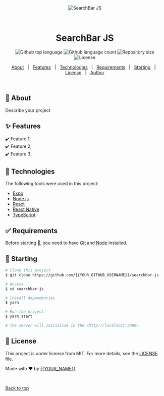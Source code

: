 <div align="center" id="top"> 
  <img src="./.github/app.gif" alt="SearchBar JS" />

  &#xa0;

  <!-- <a href="https://searchbarjs.netlify.app">Demo</a> -->
</div>

<h1 align="center">SearchBar JS</h1>

<p align="center">
  <img alt="Github top language" src="https://img.shields.io/github/languages/top/{{YOUR_GITHUB_USERNAME}}/searchbar-js?color=56BEB8">

  <img alt="Github language count" src="https://img.shields.io/github/languages/count/{{YOUR_GITHUB_USERNAME}}/searchbar-js?color=56BEB8">

  <img alt="Repository size" src="https://img.shields.io/github/repo-size/{{YOUR_GITHUB_USERNAME}}/searchbar-js?color=56BEB8">

  <img alt="License" src="https://img.shields.io/github/license/{{YOUR_GITHUB_USERNAME}}/searchbar-js?color=56BEB8">

  <!-- <img alt="Github issues" src="https://img.shields.io/github/issues/{{YOUR_GITHUB_USERNAME}}/searchbar-js?color=56BEB8" /> -->

  <!-- <img alt="Github forks" src="https://img.shields.io/github/forks/{{YOUR_GITHUB_USERNAME}}/searchbar-js?color=56BEB8" /> -->

  <!-- <img alt="Github stars" src="https://img.shields.io/github/stars/{{YOUR_GITHUB_USERNAME}}/searchbar-js?color=56BEB8" /> -->
</p>

<!-- Status -->

<!-- <h4 align="center"> 
	🚧  SearchBar JS 🚀 Under construction...  🚧
</h4> 

<hr> -->

<p align="center">
  <a href="#dart-about">About</a> &#xa0; | &#xa0; 
  <a href="#sparkles-features">Features</a> &#xa0; | &#xa0;
  <a href="#rocket-technologies">Technologies</a> &#xa0; | &#xa0;
  <a href="#white_check_mark-requirements">Requirements</a> &#xa0; | &#xa0;
  <a href="#checkered_flag-starting">Starting</a> &#xa0; | &#xa0;
  <a href="#memo-license">License</a> &#xa0; | &#xa0;
  <a href="https://github.com/{{YOUR_GITHUB_USERNAME}}" target="_blank">Author</a>
</p>

<br>

## :dart: About ##

Describe your project

## :sparkles: Features ##

:heavy_check_mark: Feature 1;\
:heavy_check_mark: Feature 2;\
:heavy_check_mark: Feature 3;

## :rocket: Technologies ##

The following tools were used in this project:

- [Expo](https://expo.io/)
- [Node.js](https://nodejs.org/en/)
- [React](https://pt-br.reactjs.org/)
- [React Native](https://reactnative.dev/)
- [TypeScript](https://www.typescriptlang.org/)

## :white_check_mark: Requirements ##

Before starting :checkered_flag:, you need to have [Git](https://git-scm.com) and [Node](https://nodejs.org/en/) installed.

## :checkered_flag: Starting ##

```bash
# Clone this project
$ git clone https://github.com/{{YOUR_GITHUB_USERNAME}}/searchbar-js

# Access
$ cd searchbar-js

# Install dependencies
$ yarn

# Run the project
$ yarn start

# The server will initialize in the <http://localhost:3000>
```

## :memo: License ##

This project is under license from MIT. For more details, see the [LICENSE](LICENSE.md) file.


Made with :heart: by <a href="https://github.com/{{YOUR_GITHUB_USERNAME}}" target="_blank">{{YOUR_NAME}}</a>

&#xa0;

<a href="#top">Back to top</a>
